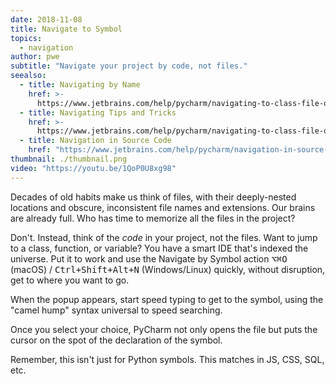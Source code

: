 ```yaml
---
date: 2018-11-08
title: Navigate to Symbol
topics:
  - navigation
author: pwe
subtitle: "Navigate your project by code, not files."
seealso:
  - title: Navigating by Name
    href: >-
      https://www.jetbrains.com/help/pycharm/navigating-to-class-file-or-symbol-by-name.html#9a8d021a
  - title: Navigating Tips and Tricks
    href: >-
      https://www.jetbrains.com/help/pycharm/navigating-to-class-file-or-symbol-by-name.html#tips
  - title: Navigation in Source Code
    href: "https://www.jetbrains.com/help/pycharm/navigation-in-source-code.html"
thumbnail: ./thumbnail.png
video: "https://youtu.be/1QoP0U8xg98"
---
```


Decades of old habits make us think of files, with their deeply-nested locations and obscure, inconsistent file names and extensions. Our brains are already full. Who has time to memorize all the files in the project?

Don't. Instead, think of the _code_ in your project, not the files. Want to jump to a class, function, or variable? You have a smart IDE that's indexed the universe. Put it to work and use the Navigate by Symbol action <kbd>⌥⌘O</kbd> (macOS) / <kbd>Ctrl+Shift+Alt+N</kbd> (Windows/Linux) quickly, without disruption, get to where you want to go.

When the popup appears, start speed typing to get to the symbol, using the "camel hump" syntax universal to speed searching.

Once you select your choice, PyCharm not only opens the file but puts the cursor on the spot of the declaration of the symbol.

Remember, this isn't just for Python symbols. This matches in JS, CSS, SQL, etc.
